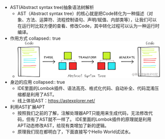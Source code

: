 - AST(Abstract syntax tree)抽象语法树解析
	- AST（Abstract syntax tree）的核心就是把Code转化为一种描述（对象、方法、运算符、流程控制语句、声明/赋值、内部类等），让我们可以在运行时比较方便的查看、修改Code，其中转化过程可以认为一种运行时编译。
- 作用方式
  collapsed:: true
	- ![image.png](../assets/image_1684397753467_0.png)
- 身边的应用
  collapsed:: true
	- IDE里面的Lombok插件、语法高亮、格式化代码、自动补全、代码混淆压缩都是利用了AST。
	- 线上体验AST：https://astexplorer.net/
- 利用AST扩展APT
	- 按照我们之前的了解，注解处理器APT只能用来生成代码，无法修改代码，但有了AST就不一样了。
	  IDE里面的Lombok插件的原理就是利用APT动态修改AST，给现有类增加了新的逻辑。
	- 原理我们现在都明白了，下面直接写个Hello World试试水。